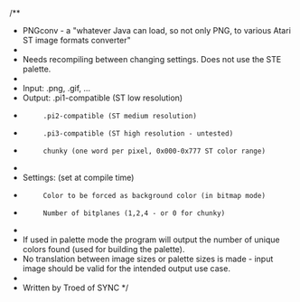 /**
 * PNGconv - a "whatever Java can load, so not only PNG, to various Atari ST image formats converter"
 *
 * Needs recompiling between changing settings. Does not use the STE palette.
 *
 * Input:   .png, .gif, ...
 * Output:  .pi1-compatible (ST low resolution)
 *          .pi2-compatible (ST medium resolution)
 *          .pi3-compatible (ST high resolution - untested)
 *          chunky (one word per pixel, 0x000-0x777 ST color range)
 *
 * Settings: (set at compile time)
 *          Color to be forced as background color (in bitmap mode)
 *          Number of bitplanes (1,2,4 - or 0 for chunky)
 *
 * If used in palette mode the program will output the number of unique colors found (used for building the palette).
 * No translation between image sizes or palette sizes is made - input image should be valid for the intended output use case.
 *
 * Written by Troed of SYNC
 */
